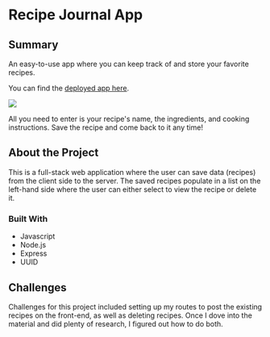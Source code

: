 <h1>
    Recipe Journal App
</h1>

<h2>
    Summary
</h2>

<p>
    An easy-to-use app where you can keep track of and store your favorite recipes.
</p>

You can find the [deployed app here](https://infinite-depths-19635.herokuapp.com/).

<img src="Screen Shot 2022-01-21 at 12.50.59 AM.png">

<p>
    All you need to enter is your recipe's name, the ingredients, and cooking instructions. Save the recipe and come back to it any time!
</p>

<h2>
    About the Project
</h2>

<p>
    This is a full-stack web application where the user can save data (recipes) from the client side to the server. The saved recipes populate in a list on the left-hand side where the user can either select to view the recipe or delete it.
</p>

<h3>
    Built With
</h3>

* Javascript
* Node.js
* Express
* UUID

<h2>
    Challenges
</h2>

<p>
    Challenges for this project included setting up my routes to post the existing recipes on the front-end, as well as deleting recipes. Once I dove into the material and did plenty of research, I figured out how to do both.
</p>
